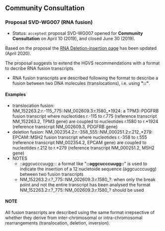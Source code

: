 ## Community Consultation

### Proposal SVD-WG007 (RNA fusion)

- Status: <code class="spot1">accepted</code>: proposal SVD-WG007 opened for **Community Consultation** on April 10 (2019), and closed June 30 (2019).

Based on the proposal the [RNA Deletion-insertion page](../recommendations/RNA/delins.md) has been updated (April 2020).

The proposal suggests to extend the HGVS recommendations with a format to decribe RNA fusion transcripts

- RNA fusion transcripts are described following the format to describe a fusion between two DNA molecules (translocations), i.e. using **"::"**.

#### Examples

- translocation fusion: NM_152263.2:r.-115_775::NM_002609.3:r.1580\_\*1924: a TPM3::PDGFRB fusion transcript where nucleotides r.-115 to r.775 (reference transcript NM_152263.2, TPM3 gene) are coupled to nucleotides r.1580 to r.\*1924 (reference transcript NM_002609.3, PDGFRB gene)
- deletion fusion: NM_002354.2:r.-358_555::NM_000251.2:r.212\_\*279: EPCAM::MSH2 fusion transcript where nucleotides r.-358 to r.555 (reference transcript NM_002354.2, EPCAM gene) are coupled to nucleotides r.212 to r.\*279 (reference transcript NM_000251.2, MSH2 gene)
- NOTES
    - ::aggcucccuugg::: a format like "**::aggcucccuugg::**" is used to indicate the insertion of a 12 nucletoide sequence (aggcucccuugg) between two fusion transcripts
    - NM_152263.2:r.?\_775::NM_002609.3:r.1580\_?: when only the break point and not the entire transcript has been analysed the format NM_152263.2:r.?\_775::NM_002609.3:r.1580\_? should be used

#### NOTE

All fusion transcripts are described using the same format irrepsective of whether they derive from inter-chromosomal or intra-chromosomal rearrangements (translocation, deletion, inversion).
